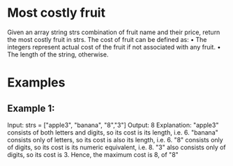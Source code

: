 # Most costly fruit
Given an array string strs combination of fruit name and their price, return the most costly fruit in strs. The cost of fruit can be defined as:
• The integers represent actual cost of the fruit if not associated with any fruit.
• The length of the string, otherwise.

# Examples
## Example 1:
Input: strs = ["apple3", "banana", "8","3"]
Output: 8
Explanation:
"apple3" consists of both letters and digits, so its cost is its length, i.e. 6.
"banana" consists only of letters, so its cost is also its length, i.e. 6.
"8" consists only of digits, so its cost is its numeric equivalent, i.e. 8.
"3" also consists only of digits, so its cost is 3.
Hence, the maximum cost is 8, of "8"